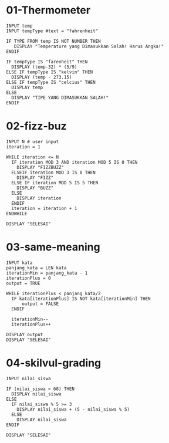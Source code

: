 # 01-Thermometer
    INPUT temp    
    INPUT tempType #text = "fahrenheit"

    IF TYPE FROM temp IS NOT NUMBER THEN
       DISPLAY "Temperature yang Dimasukkan Salah! Harus Angka!"
    ENDIF
    
    IF tempType IS "farenheit" THEN
      DISPLAY (temp-32) * (5/9)
    ELSE IF tempType IS "kelvin" THEN
      DISPLAY (temp - 273.15)
    ELSE IF tempType IS "celcius" THEN
      DISPLAY temp
    ELSE 
      DISPLAY "TIPE YANG DIMASUKKAN SALAH!"
    ENDIF

# 02-fizz-buz
    INPUT N # user input
    iteration = 1

    WHILE iteration <= N 
      IF iteration MOD 3 AND iteration MOD 5 IS 0 THEN
        DISPLAY "FIZZBUZZ"
      ELSEIF iteration MOD 3 IS 0 THEN
        DISPLAY "FIZZ"
      ELSE IF iteration MOD 5 IS 5 THEN
        DISPLAY "BUZZ"
      ELSE
        DISPLAY iteration 
      ENDIF
      iteration = iteration + 1
    ENDWHILE
    
    DISPLAY "SELESAI"

# 03-same-meaning

    INPUT kata 
    panjang_kata = LEN kata 
    iterationMin = panjang_kata - 1
    iterationPlus = 0
    output = TRUE

    WHILE iterationPlus < panjang_kata/2
      IF kata[iterationPlus] IS NOT kata[iterationMin] THEN
          output = FALSE
      ENDIF

      iterationMin--
      iterationPlus++
  
    DISPLAY output
    DISPLAY "SELESAI"

# 04-skilvul-grading
    INPUT nilai_siswa 

    IF (nilai_siswa < 68) THEN
      DISPLAY nilai_siswa
    ELSE
      IF nilai_siswa % 5 >= 3
        DISPLAY nilai_siswa + (5 - nilai_siswa % 5)
      ELSE
        DISPLAY nilai_siswa
    ENDIF

    DISPLAY "SELESAI"
